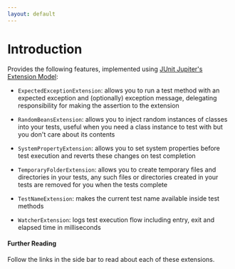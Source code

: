 ```yaml
---
layout: default
---
```


Introduction
======

Provides the following features, implemented using [JUnit Jupiter's Extension Model](http://junit.org/junit5/docs/current/user-guide/#extensions): 

- `ExpectedExceptionExtension`: allows you to run a test method with an expected exception and (optionally) exception message, delegating responsibility for making the assertion to the extension

- `RandomBeansExtension`: allows you to inject random instances of classes into your tests, useful when you need a class instance to test with but you don't care about its contents

- `SystemPropertyExtension`: allows you to set system properties before test execution and reverts these changes on test completion

- `TemporaryFolderExtension`: allows you to create temporary files and directories in your tests, any such files or directories created in your tests are removed for you when the tests complete

- `TestNameExtension`: makes the current test name available inside test methods

- `WatcherExtension`: logs test execution flow including entry, exit and elapsed time in milliseconds

#### Further Reading

Follow the links in the side bar to read about each of these extensions.

